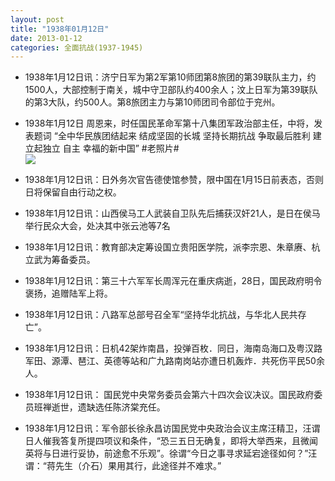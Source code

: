 ```yaml
---
layout: post
title: "1938年01月12日"
date: 2013-01-12
categories: 全面抗战(1937-1945)
---
```


<meta name="referrer" content="no-referrer" />

- 1938年1月12日讯：济宁日军为第2军第10师团第8旅团的第39联队主力，约1500人，大部控制于南关，城中守卫部队约400余人；汶上日军为第39联队的第3大队，约500人。第8旅团主力与第10师团司令部位于兖州。 

- 1938年1月12日  周恩来，时任国民革命军第十八集团军政治部主任，中将，发表题词 “全中华民族团结起来 结成坚固的长城 坚持长期抗战 争取最后胜利 建立起独立 自主 幸福的新中国” #老照片# <br/><img src="https://ww4.sinaimg.cn/large/aca367d8jw1e0qsj1d8ynj.jpg" />

- 1938年1月12日讯：日外务次官告德使馆参赞，限中国在1月15日前表态，否则日将保留自由行动之权。 

- 1938年1月12日讯：山西侯马工人武装自卫队先后捕获汉奸21人，是日在侯马举行民众大会，处决其中张云池等7名 

- 1938年1月12日讯：教育部决定筹设国立贵阳医学院，派李宗恩、朱章赓、杭立武为筹备委员。 

- 1938年1月12日讯：第三十六军军长周浑元在重庆病逝，28日，国民政府明令褒扬，追赠陆军上将。 

- 1938年1月12日讯：八路军总部号召全军“坚持华北抗战，与华北人民共存亡”。 

- 1938年1月12日讯：日机42架炸南昌，投弹百枚．同日，海南岛海口及粤汉路军田、源潭、琶江、英德等站和广九路南岗站亦遭日机轰炸．共死伤平民50余人。 

- 1938年1月12日讯： 国民党中央常务委员会第六十四次会议决议。国民政府委员班禅逝世，遗缺选任陈济棠充任。 

- 1938年1月12日讯：军令部长徐永昌访国民党中央政治会议主席汪精卫，汪谓日人催我答复所提四项议和条件，“恐三五日无确复，即将大举西来，且微闻英将与日进行妥协，前途愈不乐观”。徐谓“今日之事寻求延宕途径如何？”汪谓：“蒋先生（介石）果用其行，此途径并不难求。” 

